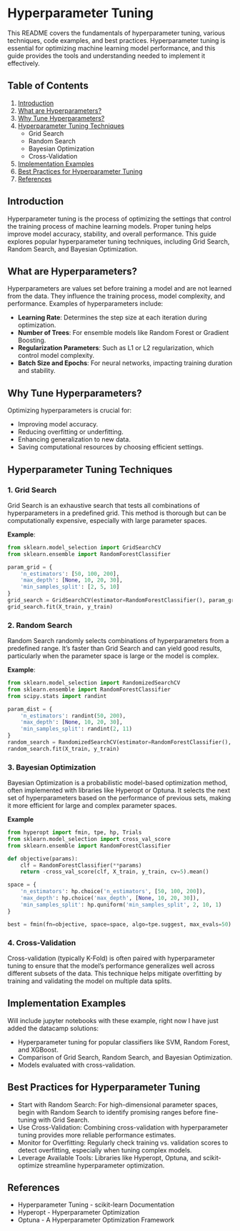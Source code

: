 # Hyperparameter Tuning

This README covers the fundamentals of hyperparameter tuning, various techniques, code examples, and best practices. Hyperparameter tuning is essential for optimizing machine learning model performance, and this guide provides the tools and understanding needed to implement it effectively.

## Table of Contents
1. [Introduction](#introduction)
2. [What are Hyperparameters?](#what-are-hyperparameters)
3. [Why Tune Hyperparameters?](#why-tune-hyperparameters)
4. [Hyperparameter Tuning Techniques](#hyperparameter-tuning-techniques)
   - Grid Search
   - Random Search
   - Bayesian Optimization
   - Cross-Validation
5. [Implementation Examples](#implementation-examples)
6. [Best Practices for Hyperparameter Tuning](#best-practices-for-hyperparameter-tuning)
7. [References](#references)

## Introduction
Hyperparameter tuning is the process of optimizing the settings that control the training process of machine learning models. Proper tuning helps improve model accuracy, stability, and overall performance. This guide explores popular hyperparameter tuning techniques, including Grid Search, Random Search, and Bayesian Optimization.

## What are Hyperparameters?
Hyperparameters are values set before training a model and are not learned from the data. They influence the training process, model complexity, and performance. Examples of hyperparameters include:
- **Learning Rate**: Determines the step size at each iteration during optimization.
- **Number of Trees**: For ensemble models like Random Forest or Gradient Boosting.
- **Regularization Parameters**: Such as L1 or L2 regularization, which control model complexity.
- **Batch Size and Epochs**: For neural networks, impacting training duration and stability.

## Why Tune Hyperparameters?
Optimizing hyperparameters is crucial for:
- Improving model accuracy.
- Reducing overfitting or underfitting.
- Enhancing generalization to new data.
- Saving computational resources by choosing efficient settings.

## Hyperparameter Tuning Techniques

### 1. Grid Search
Grid Search is an exhaustive search that tests all combinations of hyperparameters in a predefined grid. This method is thorough but can be computationally expensive, especially with large parameter spaces.

**Example**:
```python
from sklearn.model_selection import GridSearchCV
from sklearn.ensemble import RandomForestClassifier

param_grid = {
    'n_estimators': [50, 100, 200],
    'max_depth': [None, 10, 20, 30],
    'min_samples_split': [2, 5, 10]
}
grid_search = GridSearchCV(estimator=RandomForestClassifier(), param_grid=param_grid, cv=5)
grid_search.fit(X_train, y_train)
```

### 2. Random Search
Random Search randomly selects combinations of hyperparameters from a predefined range.
It’s faster than Grid Search and can yield good results, particularly when the parameter space is large or the model is complex.

**Example**:
```python
from sklearn.model_selection import RandomizedSearchCV
from sklearn.ensemble import RandomForestClassifier
from scipy.stats import randint

param_dist = {
    'n_estimators': randint(50, 200),
    'max_depth': [None, 10, 20, 30],
    'min_samples_split': randint(2, 11)
}
random_search = RandomizedSearchCV(estimator=RandomForestClassifier(), param_distributions=param_dist, cv=5, n_iter=10)
random_search.fit(X_train, y_train)
```

### 3. Bayesian Optimization
Bayesian Optimization is a probabilistic model-based optimization method, often implemented with libraries like Hyperopt or Optuna. 
It selects the next set of hyperparameters based on the performance of previous sets, making it more efficient for large and complex parameter spaces.

**Example**
```python
from hyperopt import fmin, tpe, hp, Trials
from sklearn.model_selection import cross_val_score
from sklearn.ensemble import RandomForestClassifier

def objective(params):
    clf = RandomForestClassifier(**params)
    return -cross_val_score(clf, X_train, y_train, cv=5).mean()

space = {
    'n_estimators': hp.choice('n_estimators', [50, 100, 200]),
    'max_depth': hp.choice('max_depth', [None, 10, 20, 30]),
    'min_samples_split': hp.quniform('min_samples_split', 2, 10, 1)
}

best = fmin(fn=objective, space=space, algo=tpe.suggest, max_evals=50)
```
### 4. Cross-Validation
Cross-validation (typically K-Fold) is often paired with hyperparameter tuning to ensure that the model’s performance generalizes well across different subsets of the data. This technique helps mitigate overfitting by training and validating the model on multiple data splits.

## Implementation Examples
Will include jupyter notebooks with these example, right now I have just added the datacamp solutions:

- Hyperparameter tuning for popular classifiers like SVM, Random Forest, and XGBoost.
- Comparison of Grid Search, Random Search, and Bayesian Optimization.
- Models evaluated with cross-validation.

## Best Practices for Hyperparameter Tuning
- Start with Random Search: For high-dimensional parameter spaces, begin with Random Search to identify promising ranges before fine-tuning with Grid Search.
- Use Cross-Validation: Combining cross-validation with hyperparameter tuning provides more reliable performance estimates.
- Monitor for Overfitting: Regularly check training vs. validation scores to detect overfitting, especially when tuning complex models.
- Leverage Available Tools: Libraries like Hyperopt, Optuna, and scikit-optimize streamline hyperparameter optimization.

## References
- Hyperparameter Tuning - scikit-learn Documentation
- Hyperopt - Hyperparameter Optimization
- Optuna - A Hyperparameter Optimization Framework
